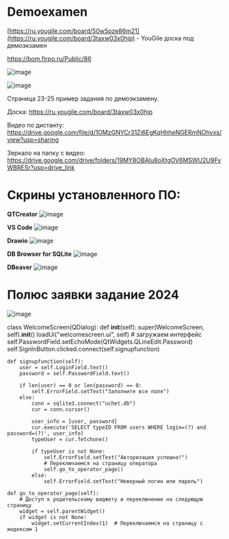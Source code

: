 # Demoexamen

[https://ru.yougile.com/board/50w5pze86m21](https://ru.yougile.com/board/3taxw03x0hjp) - YouGile доска под демоэкзамен

https://bom.firpo.ru/Public/86

![image](https://github.com/user-attachments/assets/55c003bb-a684-4dce-8bf9-da0e11a69330)

![image](https://github.com/user-attachments/assets/dce48e67-2abf-4caa-9017-68d606c280e9)

Страница 23-25 пример задания по демоэкзамену. 

Доска: https://ru.yougile.com/board/3taxw03x0hjp

Видео по дистанту: https://drive.google.com/file/d/1OMzGNYCr31Zi6EgKqHhheNGERmNOhvxs/view?usp=sharing

Зеркало на папку с видео: https://drive.google.com/drive/folders/19MY8OBAlu8oXtgOV6MSWU2U9FvWBRESr?usp=drive_link

# Скрины установленного ПО:

**QTCreator**
![image](https://github.com/user-attachments/assets/436b2ca4-2ca5-4865-ae85-01f04041ba9d)

**VS Code**
![image](https://github.com/user-attachments/assets/d6df9a55-f020-4254-a943-b904f254f165)

**Drawio**
![image](https://github.com/user-attachments/assets/c50e9ec6-d01d-4668-8a8d-75757157b131)

**DB Browser for SQLite**
![image](https://github.com/user-attachments/assets/f4818c61-9e58-4258-bf4b-599ddbb074df)

**DBeaver**
![image](https://github.com/user-attachments/assets/2042b13a-e9cf-4f85-a6ed-7102de6e3323)

# Полюс заявки задание 2024
![image](https://github.com/user-attachments/assets/c521e407-ee3a-4202-a6a3-6c04063a7d5d)



class WelcomeScreen(QDialog):
    def __init__(self):
        super(WelcomeScreen, self).__init__()
        loadUi("welcomescreen.ui", self)  # загружаем интерфейс
        self.PasswordField.setEchoMode(QtWidgets.QLineEdit.Password)
        self.SignInButton.clicked.connect(self.signupfunction)

    def signupfunction(self):
        user = self.LoginField.text()
        password = self.PasswordField.text()

        if len(user) == 0 or len(password) == 0:
            self.ErrorField.setText("Заполните все поля")
        else:
            conn = sqlite3.connect("uchet.db")
            cur = conn.cursor()

            user_info = [user, password]
            cur.execute('SELECT typeID FROM users WHERE login=(?) and password=(?)', user_info)
            typeUser = cur.fetchone()

            if typeUser is not None:
                self.ErrorField.setText("Авторизация успешна!")
                # Переключаемся на страницу оператора
                self.go_to_operator_page()
            else:
                self.ErrorField.setText("Неверный логин или пароль")

    def go_to_operator_page(self):
        # Доступ к родительскому виджету и переключение на следующую страницу
        widget = self.parentWidget()
        if widget is not None:
            widget.setCurrentIndex(1)  # Переключаемся на страницу с индексом 1

